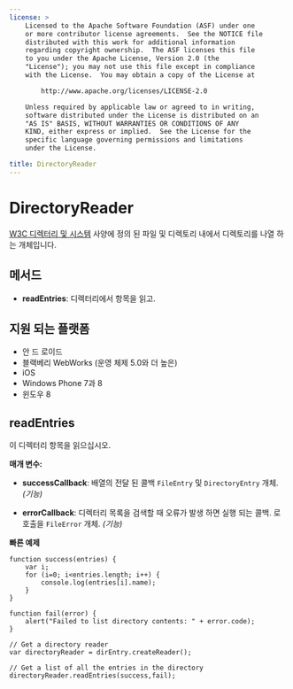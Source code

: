 ```yaml
---
license: >
    Licensed to the Apache Software Foundation (ASF) under one
    or more contributor license agreements.  See the NOTICE file
    distributed with this work for additional information
    regarding copyright ownership.  The ASF licenses this file
    to you under the Apache License, Version 2.0 (the
    "License"); you may not use this file except in compliance
    with the License.  You may obtain a copy of the License at

        http://www.apache.org/licenses/LICENSE-2.0

    Unless required by applicable law or agreed to in writing,
    software distributed under the License is distributed on an
    "AS IS" BASIS, WITHOUT WARRANTIES OR CONDITIONS OF ANY
    KIND, either express or implied.  See the License for the
    specific language governing permissions and limitations
    under the License.

title: DirectoryReader
---
```


# DirectoryReader

[W3C 디렉터리 및 시스템][1] 사양에 정의 된 파일 및 디렉토리 내에서 디렉토리를 나열 하는 개체입니다.

 [1]: http://www.w3.org/TR/file-system-api/

## 메서드

*   **readEntries**: 디렉터리에서 항목을 읽고.

## 지원 되는 플랫폼

*   안 드 로이드
*   블랙베리 WebWorks (운영 체제 5.0와 더 높은)
*   iOS
*   Windows Phone 7과 8
*   윈도우 8

## readEntries

이 디렉터리 항목을 읽으십시오.

**매개 변수:**

*   **successCallback**: 배열의 전달 된 콜백 `FileEntry` 및 `DirectoryEntry` 개체. *(기능)*

*   **errorCallback**: 디렉터리 목록을 검색할 때 오류가 발생 하면 실행 되는 콜백. 로 호출을 `FileError` 개체. *(기능)*

**빠른 예제**

    function success(entries) {
        var i;
        for (i=0; i<entries.length; i++) {
            console.log(entries[i].name);
        }
    }
    
    function fail(error) {
        alert("Failed to list directory contents: " + error.code);
    }
    
    // Get a directory reader
    var directoryReader = dirEntry.createReader();
    
    // Get a list of all the entries in the directory
    directoryReader.readEntries(success,fail);